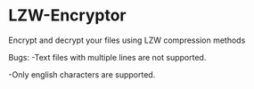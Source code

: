 # LZW-Encryptor
Encrypt and decrypt your files using LZW compression methods

Bugs:
-Text files with multiple lines are not supported.

-Only english characters are supported.
